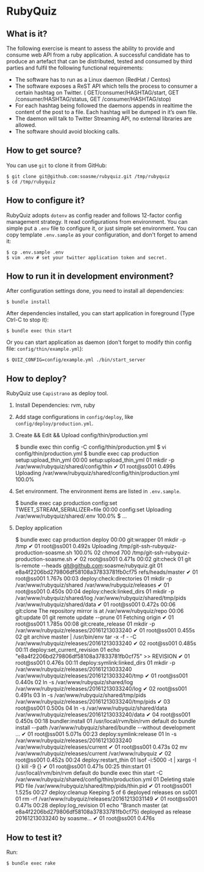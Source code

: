 # RubyQuiz

## What is it?

The following exercise is meant to assess the ability to provide and consume web
API from a ruby application. A successful candidate has to produce an artefact 
that can be distributed, tested and consumed by third parties and fulfil the 
following functional requirements:

- The software has to run as a Linux daemon (RedHat / Centos)
- The software exposes a ReST API which tells the process to consumer a certain
  hashtag on Twitter.  ( GET/consumer/HASHTAG/start, GET /consumer/HASHTAG/status,
  GET /consumer/HASHTAG/stop)
- For each hashtag being followed the daemons appends in realtime the content of
  the post to a file. Each hashtag will be dumped in it’s own file.
- The daemon will talk to Twitter Streaming API, no external libraries are allowed.
- The software should avoid blocking calls.

## How to get source?

You can use `git` to clone it from GitHub:

    $ git clone git@github.com:soasme/rubyquiz.git /tmp/rubyquiz
    $ cd /tmp/rubyquiz

## How to configure it?

RubyQuiz adopts `dotenv` as config reader and follows 12-factor config management strategy.
It read configurations from environment. You can simple put a `.env` file to configure it,
or just simple set environment. You can copy template `.env.sample` as your configuration,
and don't forget to amend it:

    $ cp .env.sample .env
    $ vim .env # set your twitter application token and secret.

## How to run it in development environment?

After configuration settings done, you need to install all dependencies:

    $ bundle install

After dependencies installed, you can start application in foreground (Type Ctrl-C to
stop it):

    $ bundle exec thin start

Or you can start application as daemon (don't forget to modify thin config file: `config/thin/example.yml`):

    $ QUIZ_CONFIG=config/example.yml ./bin/start_server

## How to deploy?

RubyQuiz use `Capistrano` as deploy tool.

1. Install Dependencies: rvm, ruby
2. Add stage configurations in `config/deploy`, like `config/deploy/production.yml`.
3. Create && Edit && Upload config/thin/production.yml

    $ bundle exec thin config -C config/thin/production.yml
    $ vi config/thin/production.yml
    $ bundle exec cap production setup:upload_thin_yml
    00:00 setup:upload_thin_yml
    01 mkdir -p /var/www/rubyquiz/shared/config/thin
    ✔ 01 root@ss001 0.499s
    Uploading /var/www/rubyquiz/shared/config/thin/production.yml 100.0%

4. Set environment. The environment items are listed in `.env.sample`.

    $ bundle exec cap production config:set TWEET_STREAM_SERIALIZER=file
    00:00 config:set
        Uploading /var/www/rubyquiz/shared/.env 100.0%
    $ ...

5. Deploy application

    $ bundle exec cap production deploy
    00:00 git:wrapper
        01 mkdir -p /tmp
        ✔ 01 root@ss001 0.492s
        Uploading /tmp/git-ssh-rubyquiz-production-soasme.sh 100.0%
        02 chmod 700 /tmp/git-ssh-rubyquiz-production-soasme.sh
        ✔ 02 root@ss001 0.471s
    00:02 git:check
        01 git ls-remote --heads git@github.com:soasme/rubyquiz.git
        01 e8a4f2206bd279806df58108a37833781fb0cf75	refs/heads/master
        ✔ 01 root@ss001 1.767s
    00:03 deploy:check:directories
        01 mkdir -p /var/www/rubyquiz/shared /var/www/rubyquiz/releases
        ✔ 01 root@ss001 0.450s
    00:04 deploy:check:linked_dirs
        01 mkdir -p /var/www/rubyquiz/shared/log /var/www/rubyquiz/shared/tmp/pids /var/www/rubyquiz/shared/data
        ✔ 01 root@ss001 0.472s
    00:06 git:clone
        The repository mirror is at /var/www/rubyquiz/repo
    00:06 git:update
        01 git remote update --prune
        01 Fetching origin
        ✔ 01 root@ss001 1.785s
    00:08 git:create_release
        01 mkdir -p /var/www/rubyquiz/releases/20161213033240
        ✔ 01 root@ss001 0.455s
        02 git archive master | /usr/bin/env tar -x -f - -C /var/www/rubyquiz/releases/20161213033240
        ✔ 02 root@ss001 0.485s
    00:11 deploy:set_current_revision
        01 echo "e8a4f2206bd279806df58108a37833781fb0cf75" >> REVISION
        ✔ 01 root@ss001 0.476s
    00:11 deploy:symlink:linked_dirs
        01 mkdir -p /var/www/rubyquiz/releases/20161213033240 /var/www/rubyquiz/releases/20161213033240/tmp
        ✔ 01 root@ss001 0.440s
        02 ln -s /var/www/rubyquiz/shared/log /var/www/rubyquiz/releases/20161213033240/log
        ✔ 02 root@ss001 0.491s
        03 ln -s /var/www/rubyquiz/shared/tmp/pids /var/www/rubyquiz/releases/20161213033240/tmp/pids
        ✔ 03 root@ss001 0.500s
        04 ln -s /var/www/rubyquiz/shared/data /var/www/rubyquiz/releases/20161213033240/data
        ✔ 04 root@ss001 0.450s
    00:18 bundler:install
        01 /usr/local/rvm/bin/rvm default do bundle install --path /var/www/rubyquiz/shared/bundle --without development …
        ✔ 01 root@ss001 5.071s
    00:23 deploy:symlink:release
        01 ln -s /var/www/rubyquiz/releases/20161213033240 /var/www/rubyquiz/releases/current
        ✔ 01 root@ss001 0.473s
        02 mv /var/www/rubyquiz/releases/current /var/www/rubyquiz
        ✔ 02 root@ss001 0.452s
    00:24 deploy:restart_thin
        01 lsof -i:5000 -t | xargs -I {} kill -9 {}
        ✔ 01 root@ss001 0.471s
    00:25 thin:start
        01 /usr/local/rvm/bin/rvm default do bundle exec thin start -C /var/www/rubyquiz/shared/config/thin/production.yml
        01 Deleting stale PID file /var/www/rubyquiz/shared/tmp/pids/thin.pid
        ✔ 01 root@ss001 1.525s
    00:27 deploy:cleanup
        Keeping 5 of 6 deployed releases on ss001
        01 rm -rf /var/www/rubyquiz/releases/20161213031149
        ✔ 01 root@ss001 0.471s
    00:28 deploy:log_revision
        01 echo "Branch master (at e8a4f2206bd279806df58108a37833781fb0cf75) deployed as release 20161213033240 by soasme…
        ✔ 01 root@ss001 0.476s


## How to test it?

Run:

    $ bundle exec rake

